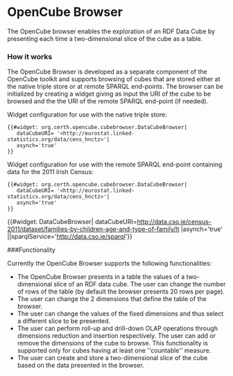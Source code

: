 OpenCube Browser
===============

The OpenCube browser enables the exploration of an RDF Data Cube by presenting each time a two-dimensional slice of the cube as a table.

### How it works

The OpenCube Browser is developed as a separate component of the OpenCube toolkit and supports browsing of cubes that are stored either at the native triple store 
or at remote SPARQL end-points. The browser can be initialized by creating a widget giving as input
the URI of the cube to be browsed and the the URI of the remote SPARQL end-point (if needed).

Widget configuration for use with the native triple store:
```
{{#widget: org.certh.opencube.cubebrowser.DataCubeBrowser|
   dataCubeURI= '<http://eurostat.linked-statistics.org/data/cens_hnctz>'|
   asynch='true'
}}
```    
Widget configuration for use with the remote SPARQL end-point containing data for the 2011 Irish Census:
```
{{#widget: org.certh.opencube.cubebrowser.DataCubeBrowser|
   dataCubeURI= '<http://eurostat.linked-statistics.org/data/cens_hnctz>'|
   asynch='true'
}}
``` 

 

{{#widget: DataCubeBrowser| dataCubeURI=<http://data.cso.ie/census-2011/dataset/families-by-children-age-and-type-of-family/lt> |asynch='true' 
||sparqlService='<http://data.cso.ie/sparql>'}}

###Functionality

Currently the OpenCube Browser supports the following functionalities:
+ The OpenCube Browser presents in a table the values of a two-dimensional slice of an RDF data cube. The user can change the number of rows of the table (by default the browser presents 20 rows per page).
+ The user can change the 2 dimensions that define the table of the browser.
+ The user can change the values of the fixed dimensions and thus select a different slice to be presented.
+ The user can perform roll-up and drill-down OLAP operations through dimensions reduction and insertion respectively. The user can add or remove the dimensions of the cube to browse. This functionality is supported only for cubes having at least one ''countable'' measure.
+ The user can create and store a two-dimensional slice of the cube based on the data presented in the browser. 